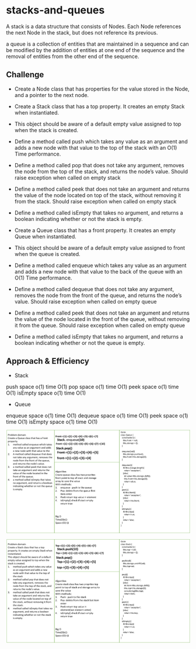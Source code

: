 # stacks-and-queues

A stack is a data structure that consists of Nodes. Each Node references the next Node in the stack, but does not reference its previous.

a queue is a collection of entities that are maintained in a sequence and can be modified by the addition of entities at one end of the sequence and the removal of entities from the other end of the sequence.

## Challenge

* Create a Node class that has properties for the value stored in the Node, and a pointer to the next node.

* Create a Stack class that has a top property. It creates an empty Stack when instantiated.

* This object should be aware of a default empty value assigned to top when the stack is created.

* Define a method called push which takes any value as an argument and adds a new node with that value to the top of the stack with an O(1) Time performance.

* Define a method called pop that does not take any argument, removes the node from the top of the stack, and returns the node’s value.
Should raise exception when called on empty stack

* Define a method called peek that does not take an argument and returns the value of the node located on top of the stack, without removing it from the stack.
Should raise exception when called on empty stack

* Define a method called isEmpty that takes no argument, and returns a boolean indicating whether or not the stack is empty.

* Create a Queue class that has a front property. It creates an empty Queue when instantiated.

* This object should be aware of a default empty value assigned to front when the queue is created.

* Define a method called enqueue which takes any value as an argument and adds a new node with that value to the back of the queue with an O(1) Time performance.

* Define a method called dequeue that does not take any argument, removes the node from the front of the queue, and returns the node’s value.
Should raise exception when called on empty queue

* Define a method called peek that does not take an argument and returns the value of the node located in the front of the queue, without removing it from the queue.
Should raise exception when called on empty queue

* Define a method called isEmpty that takes no argument, and returns a boolean indicating whether or not the queue is empty.

## Approach & Efficiency

* Stack

push space o(1) time O(1)
pop space o(1) time O(1)
peek space o(1) time O(1)
isEmpty space o(1) time O(1)

* Queue

enqueue space o(1) time O(1)
dequeue space o(1) time O(1)
peek space o(1) time O(1)
isEmpty space o(1) time O(1)

![queue](../assest/queue.png)

![stack](../assest/stack.png)
